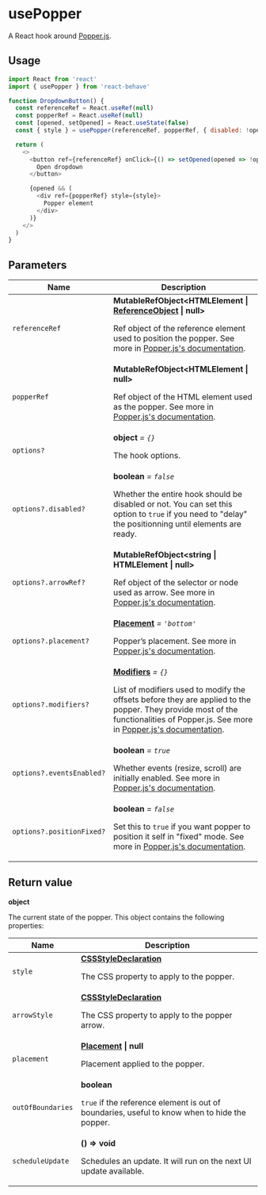 # usePopper

A React hook around [Popper.js](https://popper.js.org).

## Usage

```js
import React from 'react'
import { usePopper } from 'react-behave'

function DropdownButton() {
  const referenceRef = React.useRef(null)
  const popperRef = React.useRef(null)
  const [opened, setOpened] = React.useState(false)
  const { style } = usePopper(referenceRef, popperRef, { disabled: !opened })

  return (
    <>
      <button ref={referenceRef} onClick={() => setOpened(opened => !opened)}>
        Open dropdown
      </button>

      {opened && (
        <div ref={popperRef} style={style}>
          Popper element
        </div>
      )}
    </>
  )
}
```

## Parameters

<table>
  <thead>
    <tr>
      <th>Name</th>
      <th>Description</th>
    </tr>
  </thead>
  
  <tbody>
    <tr>
      <td><code>referenceRef</code></td>
      <td>
        <strong>MutableRefObject&lt;HTMLElement | <a href="https://popper.js.org/popper-documentation.html#referenceObject">ReferenceObject</a> | null&gt;</strong>
        <p>
          Ref object of the reference element used to position the popper.
          See more in <a href="https://popper.js.org/popper-documentation.html#new_Popper_new">Popper.js's documentation</a>.
        </p>
      </td>
    </tr>
    <tr>
      <td><code>popperRef</code></td>
      <td>
        <strong>MutableRefObject&lt;HTMLElement | null&gt;</strong>
        <p>
          Ref object of the HTML element used as the popper.
          See more in <a href="https://popper.js.org/popper-documentation.html#new_Popper_new">Popper.js's documentation</a>.
        </p>
      </td>
    </tr>
    <tr>
      <td><code>options?</code></td>
      <td>
        <strong>object</strong> <em>= <code>{}</code></em>
        <p>The hook options.</p>
      </td>
    </tr>
    <tr>
      <td><code>options?.disabled?</code></td>
      <td>
        <strong>boolean</strong> <em>= <code>false</code></em>
        <p>
          Whether the entire hook should be disabled or not.
          You can set this option to <code>true</code> if you need to "delay" the positionning until elements are ready.
        </p>
      </td>
    </tr>
    <tr>
      <td><code>options?.arrowRef?</code></td>
      <td>
        <strong>MutableRefObject&lt;string | HTMLElement | null&gt;</strong>
        <p>
          Ref object of the selector or node used as arrow.
          See more in <a href="https://popper.js.org/popper-documentation.html#modifiers..arrow.element">Popper.js's documentation</a>.
        </p>
      </td>
    </tr>
    <tr>
      <td><code>options?.placement?</code></td>
      <td>
        <strong><a href="https://popper.js.org/popper-documentation.html#Popper.placements">Placement</a></strong> <em>= <code>'bottom'</code></em>
        <p>
          Popper’s placement.
          See more in <a href="https://popper.js.org/popper-documentation.html#Popper.Defaults.placement">Popper.js's documentation</a>.
        </p>
      </td>
    </tr>
    <tr>
      <td><code>options?.modifiers?</code></td>
      <td>
        <strong><a href="https://popper.js.org/popper-documentation.html#modifiers">Modifiers</a></strong> <em>= <code>{}</code></em>
        <p>
          List of modifiers used to modify the offsets before they are applied
          to the popper.
          They provide most of the functionalities of Popper.js.
          See more in <a href="https://popper.js.org/popper-documentation.html#Popper.Defaults.modifiers">Popper.js's documentation</a>.
        </p>
      </td>
    </tr>
    <tr>
      <td><code>options?.eventsEnabled?</code></td>
      <td>
        <strong>boolean</strong> <em>= <code>true</code></em>
        <p>
          Whether events (resize, scroll) are initially enabled.
          See more in <a href="https://popper.js.org/popper-documentation.html#Popper.Defaults.eventsEnabled">Popper.js's documentation</a>.
        </p>
      </td>
    </tr>
    <tr>
      <td><code>options?.positionFixed?</code></td>
      <td>
        <strong>boolean</strong> <em>= <code>false</code></em>
        <p>
          Set this to <code>true</code> if you want popper to position it self
          in "fixed" mode.
          See more in <a href="https://popper.js.org/popper-documentation.html#Popper.Defaults.positionFixed">Popper.js's documentation</a>.
        </p>
      </td>
    </tr>
  </tbody>
</table>

## Return value

**object**

The current state of the popper.
This object contains the following properties:

<table>
  <thead>
    <tr>
      <th>Name</th>
      <th>Description</th>
    </tr>
  </thead>
  
  <tbody>
    <tr>
      <td><code>style</code></td>
      <td>
        <strong><a href="https://developer.mozilla.org/en-US/docs/Web/API/CSSStyleDeclaration">CSSStyleDeclaration</a></strong>
        <p>The CSS property to apply to the popper.</p>
      </td>
    </tr>
    <tr>
      <td><code>arrowStyle</code></td>
      <td>
        <strong><a href="https://developer.mozilla.org/en-US/docs/Web/API/CSSStyleDeclaration">CSSStyleDeclaration</a></strong>
        <p>The CSS property to apply to the popper arrow.</p>
      </td>
    </tr>
    <tr>
      <td><code>placement</code></td>
      <td>
        <strong><a href="https://popper.js.org/popper-documentation.html#Popper.placements">Placement</a> | null</strong>
        <p>Placement applied to the popper.</p>
      </td>
    </tr>
    <tr>
      <td><code>outOfBoundaries</code></td>
      <td>
        <strong>boolean</strong>
        <p>
          <code>true</code> if the reference element is out of boundaries,
          useful to know when to hide the popper.
        </p>
      </td>
    </tr>
    <tr>
      <td><code>scheduleUpdate</code></td>
      <td>
        <strong>() => void</strong>
        <p>
          Schedules an update.
          It will run on the next UI update available.
        </p>
      </td>
    </tr>
  </tbody>
</table>
